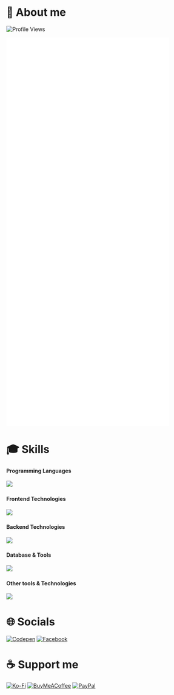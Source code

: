 # 📰 About me

![Profile Views](https://visitcount.itsvg.in/api?id=tientq64&icon=5&color=6)

![Metrics](./github-metrics.svg)

# 🎓 Skills

#### Programming Languages

<img src="https://skillicons.dev/icons?i=js,ts,py,php,c,go&perline=14" width="212">

#### Frontend Technologies

<img src="https://skillicons.dev/icons?i=html,css,react,redux,vue,tailwind,bootstrap,jquery,threejs,svg,sass,pug&perline=14" width="428">

#### Backend Technologies

<img src="https://skillicons.dev/icons?i=nodejs,vite,electron,express&perline=14" width="140">

#### Database & Tools

<img src="https://skillicons.dev/icons?i=mysql,gql,gcp&perline=14" width="104">

#### Other tools & Technologies

<img src="https://skillicons.dev/icons?i=git,github,npm,pnpm,vitest,vscode,sublime,powershell,md,regex,vercel,codepen,ps,figma,stackoverflow,windows&perline=14" width="500">

# 🌐 Socials

[![Codepen](https://img.shields.io/badge/Codepen-3e3f46.svg?logo=codepen&logoColor=white)](https://codepen.io/tientq64)
[![Facebook](https://img.shields.io/badge/Facebook-0866ff.svg?logo=facebook&logoColor=white)](https://fb.com/tientq64)

# ☕ Support me

[![Ko-Fi](https://img.shields.io/badge/Ko--fi-F16061?style=for-the-badge&logo=ko-fi&logoColor=white)](https://ko-fi.com/tientq64)
[![BuyMeACoffee](https://img.shields.io/badge/Buy%20Me%20a%20Coffee-ffdd00?style=for-the-badge&logo=buy-me-a-coffee&logoColor=black)](https://buymeacoffee.com/tientq64)
[![PayPal](https://img.shields.io/badge/PayPal-00457C?style=for-the-badge&logo=paypal&logoColor=white)](https://paypal.me/tientq64)
